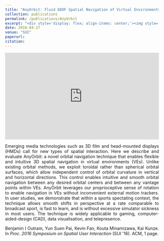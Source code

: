 ```yaml
---
title: "AnyOrbit: Fluid 6DOF Spatial Navigation of Virtual Environments using Orbital Motion"
collection: publications
permalink: /publications/AnyOrbit
excerpt: "<div style='display: flex; align-items: center;'><img style='float: left; margin-right: 20px; margin-bottom: 10px;' src='/images/anyorbit.png'>AnyOrbit is a 3D navigation technique using only the head motion."
date: 2016-04-27
venue: "SUI"
paperurl:
citation:
---
```


<div style="margin-bottom: 1em;">
<iframe style="width: 100%; aspect-ratio: 16 / 9; border: none;" src="https://www.youtube.com/embed/OiTlCbtmGTY" title="YouTube video player" frameborder="0" allow="accelerometer; autoplay; clipboard-write; encrypted-media; gyroscope; picture-in-picture" allowfullscreen></iframe>
</div>

<div style="text-align: justify;">
<p>
Emerging media technologies such as 3D film and head-mounted displays (HMDs) call for new types of spatial interaction. Here we describe and evaluate AnyOrbit: a novel orbital navigation technique that enables flexible and intuitive 3D spatial navigation in virtual environments (VEs). Unlike existing orbital methods, we exploit toroidal rather than spherical orbital surfaces, which allow independent control of orbital curvature in vertical and horizontal directions. This control enables intuitive and smooth orbital navigation between any desired orbital centers and between any vantage points within VEs. AnyOrbit leverages our proprioceptive sense of rotation to enable navigation in VEs without inconvenient external motion trackers. In user studies, we demonstrate that within a sports spectating context, the technique allows smooth shifts in perspective at a rate comparable to broadcast sport, is fast to learn, and is without excessive simulator sickness in most users. The technique is widely applicable to gaming, computer-aided-design (CAD), data visualisation, and telepresence.
</p>

<p>
Benjamin I Outram, Yun Suen Pai, Kevin Fan, Kouta Minamizawa, Kai Kunze. In <em>Proc. 2016 Symposium on Spatial User Interaction</em> (SUI '16). ACM, 1 page.
</p>

</div>